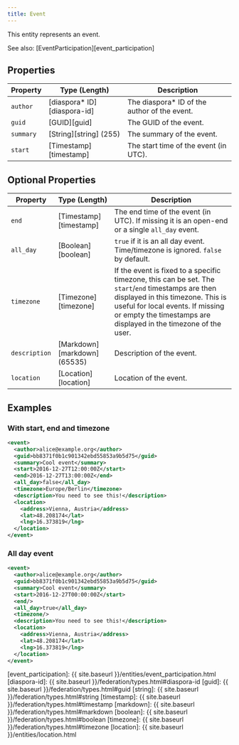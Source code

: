 ```yaml
---
title: Event
---
```


This entity represents an event.

See also: [EventParticipation][event_participation]

## Properties

| Property  | Type (Length)                | Description                                   |
| --------- | ---------------------------- | --------------------------------------------- |
| `author`  | [diaspora\* ID][diaspora-id] | The diaspora\* ID of the author of the event. |
| `guid`    | [GUID][guid]                 | The GUID of the event.                        |
| `summary` | [String][string] (255)       | The summary of the event.                     |
| `start`   | [Timestamp][timestamp]       | The start time of the event (in UTC).         |

## Optional Properties

| Property      | Type (Length)                | Description                                                                                                                                                                                                                                     |
| ------------- | ---------------------------- | ----------------------------------------------------------------------------------------------------------------------------------------------------------------------------------------------------------------------------------------------- |
| `end`         | [Timestamp][timestamp]       | The end time of the event (in UTC). If missing it is an open-end or a single `all_day` event.                                                                                                                                                   |
| `all_day`     | [Boolean][boolean]           | `true` if it is an all day event. Time/timezone is ignored. `false` by default.                                                                                                                                                                 |
| `timezone`    | [Timezone][timezone]         | If the event is fixed to a specific timezone, this can be set. The `start`/`end` timestamps are then displayed in this timezone. This is useful for local events. If missing or empty the timestamps are displayed in the timezone of the user. |
| `description` | [Markdown][markdown] (65535) | Description of the event.                                                                                                                                                                                                                       |
| `location`    | [Location][location]         | Location of the event.                                                                                                                                                                                                                          |

## Examples

### With start, end and timezone

~~~xml
<event>
  <author>alice@example.org</author>
  <guid>bb8371f0b1c901342ebd55853a9b5d75</guid>
  <summary>Cool event</summary>
  <start>2016-12-27T12:00:00Z</start>
  <end>2016-12-27T13:00:00Z</end>
  <all_day>false</all_day>
  <timezone>Europe/Berlin</timezone>
  <description>You need to see this!</description>
  <location>
    <address>Vienna, Austria</address>
    <lat>48.208174</lat>
    <lng>16.373819</lng>
  </location>
</event>
~~~

### All day event

~~~xml
<event>
  <author>alice@example.org</author>
  <guid>bb8371f0b1c901342ebd55853a9b5d75</guid>
  <summary>Cool event</summary>
  <start>2016-12-27T00:00:00Z</start>
  <end/>
  <all_day>true</all_day>
  <timezone/>
  <description>You need to see this!</description>
  <location>
    <address>Vienna, Austria</address>
    <lat>48.208174</lat>
    <lng>16.373819</lng>
  </location>
</event>
~~~

[event_participation]: {{ site.baseurl }}/entities/event_participation.html
[diaspora-id]: {{ site.baseurl }}/federation/types.html#diaspora-id
[guid]: {{ site.baseurl }}/federation/types.html#guid
[string]: {{ site.baseurl }}/federation/types.html#string
[timestamp]: {{ site.baseurl }}/federation/types.html#timestamp
[markdown]: {{ site.baseurl }}/federation/types.html#markdown
[boolean]: {{ site.baseurl }}/federation/types.html#boolean
[timezone]: {{ site.baseurl }}/federation/types.html#timezone
[location]: {{ site.baseurl }}/entities/location.html
